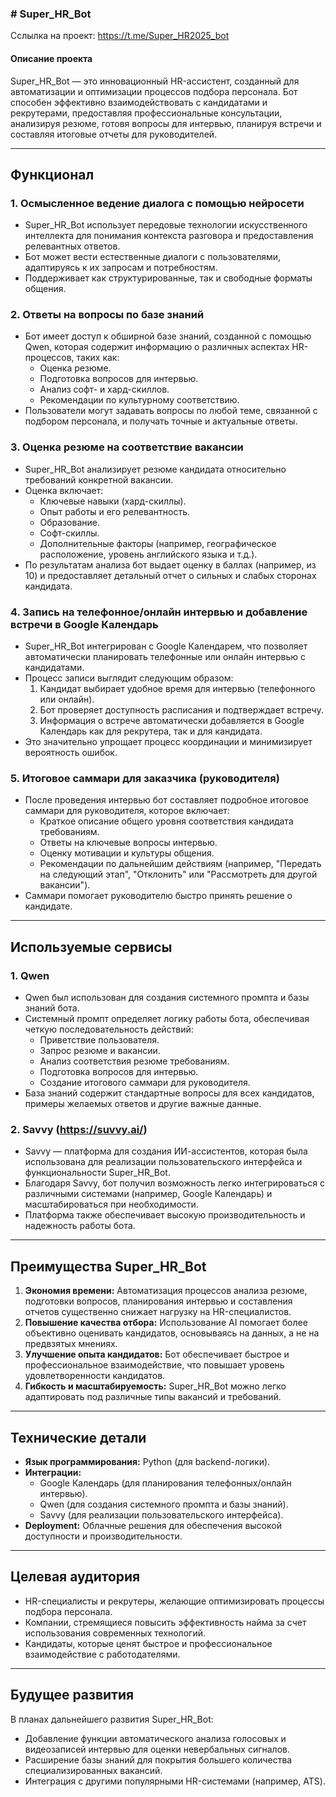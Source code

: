 ### # Super_HR_Bot

Сслылка на проект: https://t.me/Super_HR2025_bot



#### **Описание проекта**
Super_HR_Bot — это инновационный HR-ассистент, созданный для автоматизации и оптимизации процессов подбора персонала. Бот способен эффективно взаимодействовать с кандидатами и рекрутерами, предоставляя профессиональные консультации, анализируя резюме, готовя вопросы для интервью, планируя встречи и составляя итоговые отчеты для руководителей.

---

## **Функционал**

### 1. **Осмысленное ведение диалога с помощью нейросети**
   - Super_HR_Bot использует передовые технологии искусственного интеллекта для понимания контекста разговора и предоставления релевантных ответов.
   - Бот может вести естественные диалоги с пользователями, адаптируясь к их запросам и потребностям.
   - Поддерживает как структурированные, так и свободные форматы общения.

### 2. **Ответы на вопросы по базе знаний**
   - Бот имеет доступ к обширной базе знаний, созданной с помощью Qwen, которая содержит информацию о различных аспектах HR-процессов, таких как:
     - Оценка резюме.
     - Подготовка вопросов для интервью.
     - Анализ софт- и хард-скиллов.
     - Рекомендации по культурному соответствию.
   - Пользователи могут задавать вопросы по любой теме, связанной с подбором персонала, и получать точные и актуальные ответы.

### 3. **Оценка резюме на соответствие вакансии**
   - Super_HR_Bot анализирует резюме кандидата относительно требований конкретной вакансии.
   - Оценка включает:
     - Ключевые навыки (хард-скиллы).
     - Опыт работы и его релевантность.
     - Образование.
     - Софт-скиллы.
     - Дополнительные факторы (например, географическое расположение, уровень английского языка и т.д.).
   - По результатам анализа бот выдает оценку в баллах (например, из 10) и предоставляет детальный отчет о сильных и слабых сторонах кандидата.

### 4. **Запись на телефонное/онлайн интервью и добавление встречи в Google Календарь**
   - Super_HR_Bot интегрирован с Google Календарем, что позволяет автоматически планировать телефонные или онлайн интервью с кандидатами.
   - Процесс записи выглядит следующим образом:
     1. Кандидат выбирает удобное время для интервью (телефонного или онлайн).
     2. Бот проверяет доступность расписания и подтверждает встречу.
     3. Информация о встрече автоматически добавляется в Google Календарь как для рекрутера, так и для кандидата.
   - Это значительно упрощает процесс координации и минимизирует вероятность ошибок.

### 5. **Итоговое саммари для заказчика (руководителя)**
   - После проведения интервью бот составляет подробное итоговое саммари для руководителя, которое включает:
     - Краткое описание общего уровня соответствия кандидата требованиям.
     - Ответы на ключевые вопросы интервью.
     - Оценку мотивации и культуры общения.
     - Рекомендации по дальнейшим действиям (например, "Передать на следующий этап", "Отклонить" или "Рассмотреть для другой вакансии").
   - Саммари помогает руководителю быстро принять решение о кандидате.

---

## **Используемые сервисы**

### 1. **Qwen**
   - Qwen был использован для создания системного промпта и базы знаний бота.
   - Системный промпт определяет логику работы бота, обеспечивая четкую последовательность действий:
     - Приветствие пользователя.
     - Запрос резюме и вакансии.
     - Анализ соответствия резюме требованиям.
     - Подготовка вопросов для интервью.
     - Создание итогового саммари для руководителя.
   - База знаний содержит стандартные вопросы для всех кандидатов, примеры желаемых ответов и другие важные данные.

### 2. **Savvy (https://suvvy.ai/)**
   - Savvy — платформа для создания ИИ-ассистентов, которая была использована для реализации пользовательского интерфейса и функциональности Super_HR_Bot.
   - Благодаря Savvy, бот получил возможность легко интегрироваться с различными системами (например, Google Календарь) и масштабироваться при необходимости.
   - Платформа также обеспечивает высокую производительность и надежность работы бота.

---

## **Преимущества Super_HR_Bot**

1. **Экономия времени:** Автоматизация процессов анализа резюме, подготовки вопросов, планирования интервью и составления отчетов существенно снижает нагрузку на HR-специалистов.
2. **Повышение качества отбора:** Использование AI помогает более объективно оценивать кандидатов, основываясь на данных, а не на предвзятых мнениях.
3. **Улучшение опыта кандидатов:** Бот обеспечивает быстрое и профессиональное взаимодействие, что повышает уровень удовлетворенности кандидатов.
4. **Гибкость и масштабируемость:** Super_HR_Bot можно легко адаптировать под различные типы вакансий и требований.

---

## **Технические детали**

- **Язык программирования:** Python (для backend-логики).
- **Интеграции:**
  - Google Календарь (для планирования телефонных/онлайн интервью).
  - Qwen (для создания системного промпта и базы знаний).
  - Savvy (для реализации пользовательского интерфейса).
- **Deployment:** Облачные решения для обеспечения высокой доступности и производительности.

---

## **Целевая аудитория**

- HR-специалисты и рекрутеры, желающие оптимизировать процессы подбора персонала.
- Компании, стремящиеся повысить эффективность найма за счет использования современных технологий.
- Кандидаты, которые ценят быстрое и профессиональное взаимодействие с работодателями.

---

## **Будущее развития**

В планах дальнейшего развития Super_HR_Bot:
- Добавление функции автоматического анализа голосовых и видеозаписей интервью для оценки невербальных сигналов.
- Расширение базы знаний для покрытия большего количества специализированных вакансий.
- Интеграция с другими популярными HR-системами (например, ATS).


